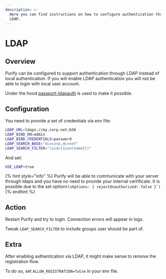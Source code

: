 ```yaml
---
description: >-
  Here you can find instructions on how to configure authentication through
  LDAP.
---
```


# LDAP

## Overview

Purify can be configured to support authentication through LDAP instead of local authentication. If you will enable LDAP authentication you will not be able to login with local user account.

Under the hood [passport-ldapauth](https://github.com/vesse/passport-ldapauth) is used to make it possible.

## Configuration

You need to provide a set of credentials via env file:

```bash
LDAP_URL=ldaps://my.corp.net:636
LDAP_BIND_DN=admin
LDAP_BIND_CREDENTIALS=password
LDAP_SEARCH_BASE="dc=corp,dc=net"
LDAP_SEARCH_FILTER="(uid={{username}})"
```

And set:

```bash
USE_LDAP=true
```

{% hint style="info" %}
Purify will be able to communicate with your server through ldaps and you have no need to provide your internal certificate. It is possible due to the set option``tlsOptions: { rejectUnauthorized: false }`)``
{% endhint %}

## Action

Restart Purify and try to login. Connection errors will appear in logs.

Tweak `LDAP_SEARCH_FILTER` to include groups user should be part of.

## Extra

After enabling authentication via LDAP, it might make sense to remove the registration flow.

To do so, set `ALLOW_REGISTRATION=false` in your env file.

